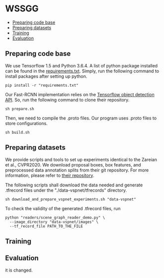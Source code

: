 # WSSGG

* [Preparing code base](#preparing-code-base)
* [Preparing datasets](#preparing-datasets)
* [Training](#training)
* [Evaluation](#evaluation)

## Preparing code base

We use Tensorflow 1.5 and Python 3.6.4. A list of python package installed can be found in the [requirements.txt](requirements.txt). Simply, run the following command to install packages after setting up python.

```
pip install -r "requirements.txt"
```

Our Fast-RCNN implementation relies on the [Tensorflow object detection API](https://github.com/tensorflow/models/tree/master/research/object_detection). So, run the following command to clone their repository.

```
sh prepare.sh
```

Then, we need to compile the .proto files. Our program uses .proto files to store configurations.

```
sh build.sh
```

## Preparing datasets

We provide scripts and tools to set up experiments identical to the Zareian et al., CVPR2020. We download proposal boxes, box features, and preprocessed data annotation splits from their git repository. For more information, please refer to [their repository](https://github.com/alirezazareian/vspnet).

The following scripts shall download the data needed and generate .tfrecord files under the "./data-vspnet/tfrecords" directory.

```
sh download_and_prepare_vspnet_experiments.sh "data-vspnet"
```

To check the validity of the generated .tfrecord files, run 

```
python "readers/scene_graph_reader_demo.py" \
  --image_directory "data-vspnet/images" \
  --tf_record_file PATH_TO_THE_FILE
```

## Training

## Evaluation

it is changed.
